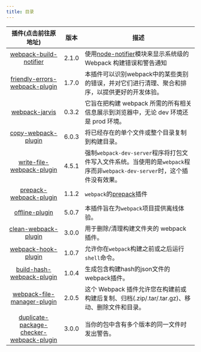 ```yaml
---
title: 目录
---
```


[node-notifier]:https://github.com/mikaelbr/node-notifier
[webpack-build-notifier]:https://github.com/RoccoC/webpack-build-notifier#readme
[friendly-errors-webpack-plugin]:https://github.com/geowarin/friendly-errors-webpack-plugin
[webpack-jarvis]:https://github.com/zouhir/jarvis
[copy-webpack-plugin]:https://github.com/webpack-contrib/copy-webpack-plugin
[write-file-webpack-plugin]:https://github.com/gajus/write-file-webpack-plugin
[prepack-webpack-plugin]:https://github.com/gajus/prepack-webpack-plugin
[offline-plugin]:https://github.com/NekR/offline-plugin
[clean-webpack-plugin]:https://github.com/johnagan/clean-webpack-plugin
[webpack-hook-plugin]:https://github.com/tienne/webpack-hook-plugin
[build-hash-webpack-plugin]:https://github.com/Cosium/build-hash-webpack-plugin
[webpack-file-manager-plugin]:https://github.com/gregnb/filemanager-webpack-plugin
[duplicate-package-checker-webpack-plugin]:https://github.com/darrenscerri/duplicate-package-checker-webpack-plugin


| 插件(点击前往原地址) | 版本 | 描述 |
|:---:| --- | --- |
| [webpack-build-notifier][webpack-build-notifier] | 2.1.0 | 使用[node-notifier][node-notifier]模块来显示系统级的 Webpack 构建错误和警告通知 |
| [friendly-errors-webpack-plugin][friendly-errors-webpack-plugin]| 1.7.0 | 本插件可以识别webpack中的某些类别的错误，并对它们进行清理、聚合和排序，以提供更好的开发体验。 |
| [webpack-jarvis][webpack-jarvis]| 0.3.2 | 它旨在把构建 webpack 所需的所有相关信息展示到浏览器中，无论 dev 环境还是 prod 环境。 |
| [copy-webpack-plugin][copy-webpack-plugin] | 6.0.3 | 将已经存在的单个文件或整个目录复制到构建目录。 |
| [write-file-webpack-plugin][write-file-webpack-plugin] | 4.5.1 | 强制`webpack-dev-server`程序将打包文件写入文件系统。当使用的是`webpack`程序而非`webpack-dev-server`时，这个插件没有效果。|
| [prepack-webpack-plugin][prepack-webpack-plugin] | 1.1.2 | `webpack`的[prepack](https://prepack.io/)插件 |
| [offline-plugin][offline-plugin] | 5.0.7 | 本插件旨在为`webpack`项目提供离线体验。 |
| [clean-webpack-plugin][clean-webpack-plugin] | 3.0.0 | 用于删除/清理构建文件夹的 webpack 插件。|
| [webpack-hook-plugin][webpack-hook-plugin] | 1.0.7 | 允许你在`webpack`构建之前或之后运行`shell`命令。 |
| [build-hash-webpack-plugin][build-hash-webpack-plugin] | 1.0.4 | 生成包含构建hash的json文件的webpack插件。|
| [webpack-file-manager-plugin][webpack-file-manager-plugin] | 2.0.5 | 这个 Webpack 插件允许您在构建前或构建后复制、归档(.zip/.tar/.tar.gz)、移动、删除文件和目录。|
| [duplicate-package-checker-webpack-plugin][duplicate-package-checker-webpack-plugin] | 3.0.0 | 当你的包中含有多个版本的同一文件时发出警告。|